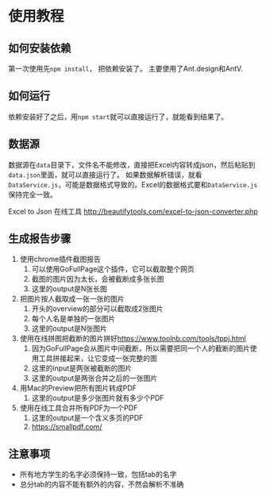 # 使用教程

## 如何安装依赖

第一次使用先`npm install`， 把依赖安装了。
主要使用了Ant.design和AntV.

## 如何运行

依赖安装好了之后，用`npm start`就可以直接运行了，就能看到结果了。

## 数据源

数据源在`data`目录下，文件名不能修改，直接把Excel内容转成json，然后粘贴到`data.json`里面，就可以直接运行了。
如果数据解析错误，就看`DataService.js`，可能是数据格式导致的。Excel的数据格式要和`DataService.js`保持完全一致。

Excel to Json 在线工具
<http://beautifytools.com/excel-to-json-converter.php>

## 生成报告步骤

1. 使用chrome插件截图报告
   1. 可以使用GoFullPage这个插件，它可以截取整个网页
   2. 截图的图片因为太长，会被截断成多张长图
   3. 这里的output是N张长图
2. 把图片按人截取成一张一张的图片
   1. 开头的overview的部分可以截取成2张图片
   2. 每个人名是单独的一张图片
   3. 这里的output是N张图片
3. 使用在线拼图把截断的图片拼好<https://www.toolnb.com/tools/tppj.html>
   1. 因为GoFullPage会从图片中间截断，所以需要把同一个人的截断的图片使用工具拼接起来，让它变成一张完整的图
   2. 这里的input是两张被截断的图片
   3. 这里的output是两张合并之后的一张图片
4. 用Mac的Preview把所有图片转成PDF
   1. 这里的output是多少张图片就有多少个PDF
5. 使用在线工具合并所有PDF为一个PDF
   1. 这里的output是一个含义多页的PDF
   2. <https://smallpdf.com/>

## 注意事项

- 所有地方学生的名字必须保持一致，包括tab的名字
- 总分tab的内容不能有额外的内容，不然会解析不准确
